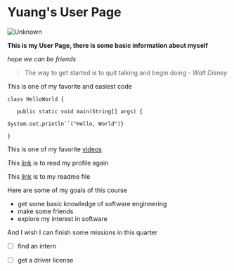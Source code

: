# Yuang's User Page

![Unknown](https://user-images.githubusercontent.com/64988349/134821052-70335e00-b825-4087-a685-78d43dab4b9d.jpeg)


**This is my User Page, there is some basic information about myself**

*hope we can be friends*

> The way to get started is to quit talking and begin doing - *Walt Disney*

This is one of my favorite and easiest code

`class HelloWorld {`

`	public static void main(String[] args) {`	

`System.out.println``("Hello, World")}`

`}`

This is one of my favorite [videos](https://www.youtube.com/watch?v=XqZsoesa55w)

This [link](#yuang's-user-page) is to read my profile again

This [link](README.md) is to my readme file

Here are some of my goals of this course

- get some basic knowledge of software enginnering
- make some friends 
- explore my interest in software 

And I wish I can finish some missions in this quarter

- [ ] find an intern
- [ ] get a driver license

